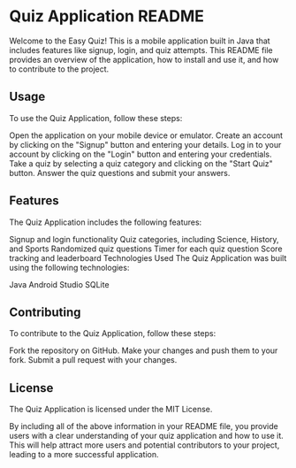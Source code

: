 # Quiz Application README
Welcome to the Easy Quiz! This is a mobile application built in Java that includes features like signup, login, and quiz attempts. This README file provides an overview of the application, how to install and use it, and how to contribute to the project.

## Usage
To use the Quiz Application, follow these steps:

Open the application on your mobile device or emulator.
Create an account by clicking on the "Signup" button and entering your details.
Log in to your account by clicking on the "Login" button and entering your credentials.
Take a quiz by selecting a quiz category and clicking on the "Start Quiz" button.
Answer the quiz questions and submit your answers.
## Features
The Quiz Application includes the following features:

Signup and login functionality
Quiz categories, including Science, History, and Sports
Randomized quiz questions
Timer for each quiz question
Score tracking and leaderboard
Technologies Used
The Quiz Application was built using the following technologies:

Java
Android Studio
SQLite
## Contributing
To contribute to the Quiz Application, follow these steps:

Fork the repository on GitHub.
Make your changes and push them to your fork.
Submit a pull request with your changes.
## License
The Quiz Application is licensed under the MIT License.

By including all of the above information in your README file, you provide users with a clear understanding of your quiz application and how to use it. This will help attract more users and potential contributors to your project, leading to a more successful application.

